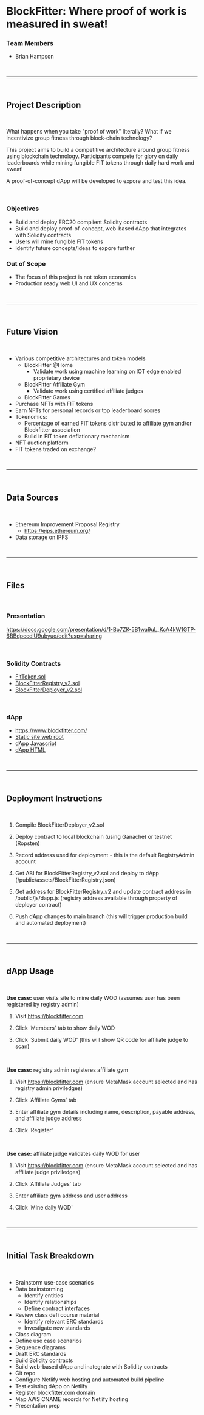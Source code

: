 # BlockFitter: Where proof of work is measured in sweat!

### Team Members 
* Brian Hampson

<br>

- - -

<br>

## Project Description

<br>

What happens when you take "proof of work" literally? What if we incentivize group fitness through block-chain technology?

This project aims to build a competitive architecture around group fitness using blockchain technology. Participants compete for glory on daily leaderboards while mining fungible FIT tokens through daily hard work and sweat!

A proof-of-concept dApp will be developed to expore and test this idea.

<br>

### Objectives
* Build and deploy ERC20 complient Solidity contracts
* Build and deploy proof-of-concept, web-based dApp that integrates with Solidity contracts
* Users will mine fungible FIT tokens 
* Identify future concepts/ideas to expore further

### Out of Scope
* The focus of this project is not token economics
* Production ready web UI and UX concerns


<br>

- - -

<br>

## Future Vision

<br>

* Various competitive architectures and token models
    * BlockFitter @Home
        * Validate work using machine learning on IOT edge enabled proprietary device
    * BlockFitter Affiliate Gym
        * Validate work using certified affiliate judges
    * BlockFitter Games
* Purchase NFTs with FIT tokens
* Earn NFTs for personal records or top leaderboard scores
* Tokenomics:
    * Percentage of earned FIT tokens distributed to affiliate gym and/or Blockfitter association
    * Build in FIT token deflationary mechanism
* NFT auction platform
* FIT tokens traded on exchange?

<br>

- - -

<br>

## Data Sources

<br>

* Ethereum Improvement Proposal Registry
    * https://eips.ethereum.org/
* Data storage on IPFS

<br>

- - -

<br>

## Files

<br>

### Presentation
https://docs.google.com/presentation/d/1-Bp7ZK-5B1wa9uL_KcA4kW1GTP-6BBdpccdlU9ubyuo/edit?usp=sharing

<br>

### Solidity Contracts
* [FitToken.sol](./sol/FitToken.sol)
* [BlockFitterRegistry_v2.sol](./sol/BlockFitterRegistry_v2.sol)
* [BlockFitterDeployer_v2.sol](./sol/BlockFitterDeployer_v2.sol)

<br>

### dApp
* https://www.blockfitter.com/
* [Static site web root](./public/)
* [dApp Javascript](./public/js/dapp.js)
* [dApp HTML](./public/index.html)
<br>

- - -

<br>

## Deployment Instructions

<br>

1) Compile BlockFitterDeployer_v2.sol

2) Deploy contract to local blockchain (using Ganache) or testnet (Ropsten)

3) Record address used for deployment - this is the default RegistryAdmin account

4) Get ABI for BlockFitterRegistry_v2.sol and deploy to dApp (/public/assets/BlockFitterRegistry.json)

5) Get address for BlockFitterRegistry_v2 and update contract address in /public/js/dapp.js (registry address available through property of deployer contract)

6) Push dApp changes to main branch (this will trigger production build and automated deployment)

<br>

- - -


<br>

## dApp Usage

<br>

<strong>Use case:</strong> user visits site to mine daily WOD (assumes user has been registered by registry admin)

1) Visit https://blockfitter.com

2) Click 'Members' tab to show daily WOD 

3) Click 'Submit daily WOD' (this will show QR code for affiliate judge to scan) 

<br>

<strong>Use case:</strong> registry admin registeres affiliate gym

1) Visit https://blockfitter.com (ensure MetaMask account selected and has registry admin priviledges)

2) Click 'Affiliate Gyms' tab  

3) Enter affiliate gym details including name, description, payable address, and affiliate judge address

4) Click 'Register'

<br>

<strong>Use case:</strong> affiliate judge validates daily WOD for user

1) Visit https://blockfitter.com (ensure MetaMask account selected and has affiliate judge priviledges)

2) Click 'Affiliate Judges' tab  

3) Enter affiliate gym address and user address

4) Click 'Mine daily WOD'

<br>

- - -


<br>

## Initial Task Breakdown

<br>

* Brainstorm use-case scenarios 
* Data brainstorming
    * Identify entities
    * Identify relationships
    * Define contract interfaces
* Review class defi course material
    * Identify relevant ERC standards
    * Investigate new standards
* Class diagram
* Define use case scenarios
* Sequence diagrams
* Draft ERC standards
* Build Solidity contracts
* Build web-based dApp and inategrate with Solidity contracts
* Git repo
* Configure Netlify web hosting and automated build pipeline
* Test existing dApp on Netlify
* Register blockfitter.com domain
* Map AWS CNAME records for Netlify hosting
* Presentation prep